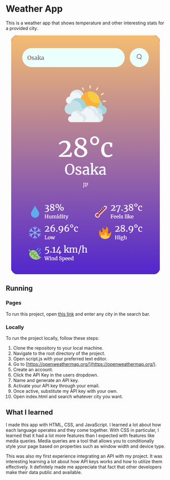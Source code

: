 # Weather App

This is a weather app that shows temperature and other interesting stats for a provided city.
<div align="center">
<img alt="Sample of project" src="images/README.png">
</div>

## Running

### Pages
To run this project, open [this link](https://reaganvu29.github.io/Weather-App/) and enter any city in the search bar.

### Locally
To run the project locally, follow these steps:

1. Clone the repository to your local machine.
2. Navigate to the root directory of the project.
3. Open script.js with your preferred text editor.
4. Go to [https://openweathermap.org/](https://openweathermap.org/).
5. Create an account.
6. Click the API Key in the users dropdown.
7. Name and generate an API key. 
8. Activate your API key through your email.
9. Once active, substitute my API key with your own.
10. Open index.html and search whatever city you want.

## What I learned
I made this app with HTML, CSS, and JavaScript. I learned a lot about how each language operates and they come together. With CSS in particular, I learned that it had a lot more features than I expected with features like media queries. Media queries are a tool that allows you to conditionally style your page based on properties such as window width and device type. 

This was also my first experience integrating an API with my project. It was interesting learning a lot about how API keys works and how to utilize them effectively. It definitely made me appreciate that fact that other developers make their data public and available.